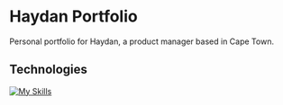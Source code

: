 # Haydan Portfolio
Personal portfolio for Haydan, a product manager based in Cape Town.

## Technologies 
[![My Skills](https://skillicons.dev/icons?i=js,html,css,github,vscode,bootstrap)](https://skillicons.dev)
